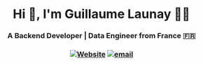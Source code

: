 <h1 align="center">Hi 👋, I'm Guillaume Launay 👨‍💻</h1>
<h3 align="center">A Backend Developer | Data Engineer from France 🇫🇷<h3>

<p align="center">
  <a href="https://glaunay.fr" target="blank"><img src="https://img.shields.io/badge/Discover-My_Website-21C3C9?logo=htmx&style=for-the-badge" alt="Website"/></a>
  <a href="mailto:g.launay96@gmail.com"><img src="https://img.shields.io/badge/Ask_me_anything-grey?style=for-the-badge&link=mailto:g.launay96@gmail.com" alt="email"/></a>
</p>
